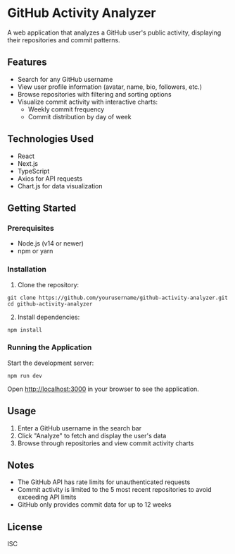 # GitHub Activity Analyzer

A web application that analyzes a GitHub user's public activity, displaying their repositories and commit patterns.

## Features

- Search for any GitHub username
- View user profile information (avatar, name, bio, followers, etc.)
- Browse repositories with filtering and sorting options
- Visualize commit activity with interactive charts:
  - Weekly commit frequency
  - Commit distribution by day of week

## Technologies Used

- React
- Next.js
- TypeScript
- Axios for API requests
- Chart.js for data visualization

## Getting Started

### Prerequisites

- Node.js (v14 or newer)
- npm or yarn

### Installation

1. Clone the repository:
```
git clone https://github.com/yourusername/github-activity-analyzer.git
cd github-activity-analyzer
```

2. Install dependencies:
```
npm install
```

### Running the Application

Start the development server:
```
npm run dev
```

Open [http://localhost:3000](http://localhost:3000) in your browser to see the application.

## Usage

1. Enter a GitHub username in the search bar
2. Click "Analyze" to fetch and display the user's data
3. Browse through repositories and view commit activity charts

## Notes

- The GitHub API has rate limits for unauthenticated requests
- Commit activity is limited to the 5 most recent repositories to avoid exceeding API limits
- GitHub only provides commit data for up to 12 weeks

## License

ISC 